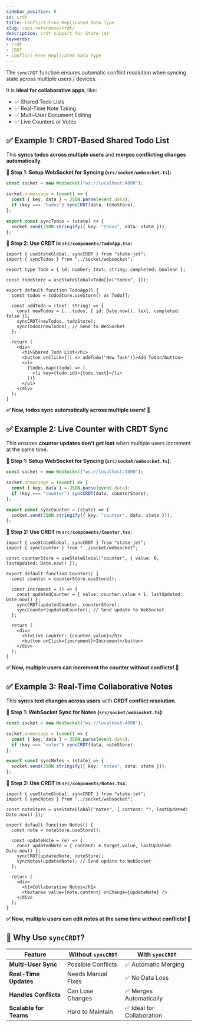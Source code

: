 ```yaml
---
sidebar_position: 8
id: crdt
title: Conflict-Free Replicated Data Type
slug: /api-reference/crdt/
description: crdt support for State-jet
keywords:
- crdt
- CRDT
- Conflict-Free Replicated Data Type
---
```


The `syncCRDT` function ensures automatic conflict resolution when syncing state across multiple users / devices.

It is **ideal for collaborative apps**, like:

- ✅ Shared Todo Lists
- ✅ Real-Time Note Taking
- ✅ Multi-User Document Editing
- ✅ Live Counters or Votes

## ✅ Example 1: CRDT-Based Shared Todo List

This **syncs todos across multiple users** and **merges conflicting changes automatically**.

**🔹 Step 1: Setup WebSocket for Syncing (`src/socket/websocket.ts`):**

```ts title="src/socket/websocket.ts"
const socket = new WebSocket("ws://localhost:4000");

socket.onmessage = (event) => {
  const { key, data } = JSON.parse(event.data);
  if (key === "todos") syncCRDT(data, todoStore);
};

export const syncTodos = (state) => {
  socket.send(JSON.stringify({ key: "todos", data: state }));
};
```

**🔹 Step 2: Use CRDT in `src/components/TodoApp.tsx`:**

```tsx title="src/components/TodoApp.tsx"
import { useStateGlobal, syncCRDT } from "state-jet";
import { syncTodos } from "../socket/websocket";

export type Todo = { id: number; text: string; completed: boolean };

const todoStore = useStateGlobal<Todo[]>("todos", []);

export default function TodoApp() {
  const todos = todoStore.useStore() as Todo[];

  const addTodo = (text: string) => {
    const newTodos = [...todos, { id: Date.now(), text, completed: false }];
    syncCRDT(newTodos, todoStore);
    syncTodos(newTodos); // Send to WebSocket
  };

  return (
    <div>
      <h1>Shared Todo List</h1>
      <button onClick={() => addTodo("New Task")}>Add Todo</button>
      <ul>
        {todos.map((todo) => (
          <li key={todo.id}>{todo.text}</li>
        ))}
      </ul>
    </div>
  );
}
```
**✅ Now, todos sync automatically across multiple users! 🎉**


## ✅ Example 2: Live Counter with CRDT Sync

This ensures **counter updates don’t get lost** when multiple users increment at the same time.

**🔹 Step 1: Setup WebSocket for Syncing (`src/socket/websocket.ts`)**:

```ts title="src/socket/websocket.ts"
const socket = new WebSocket("ws://localhost:4000");

socket.onmessage = (event) => {
  const { key, data } = JSON.parse(event.data);
  if (key === "counter") syncCRDT(data, counterStore);
};

export const syncCounter = (state) => {
  socket.send(JSON.stringify({ key: "counter", data: state }));
};
```

**🔹 Step 2: Use CRDT in `src/components/Counter.tsx`**:

```tsx title="src/components/TodoApp.tsx"
import { useStateGlobal, syncCRDT } from "state-jet";
import { syncCounter } from "../socket/websocket";

const counterStore = useStateGlobal("counter", { value: 0, lastUpdated: Date.now() });

export default function Counter() {
  const counter = counterStore.useStore();

  const increment = () => {
    const updatedCounter = { value: counter.value + 1, lastUpdated: Date.now() };
    syncCRDT(updatedCounter, counterStore);
    syncCounter(updatedCounter); // Send update to WebSocket
  };

  return (
    <div>
      <h1>Live Counter: {counter.value}</h1>
      <button onClick={increment}>Increment</button>
    </div>
  );
}
```
**✅ Now, multiple users can increment the counter without conflicts! 🎉**


## ✅ Example 3: Real-Time Collaborative Notes

This **syncs text changes across users** with **CRDT conflict resolution**.

**🔹 Step 1: WebSocket Sync for Notes (`src/socket/websocket.ts`)**:

```ts title="src/socket/websocket.ts"
const socket = new WebSocket("ws://localhost:4000");

socket.onmessage = (event) => {
  const { key, data } = JSON.parse(event.data);
  if (key === "notes") syncCRDT(data, noteStore);
};

export const syncNotes = (state) => {
  socket.send(JSON.stringify({ key: "notes", data: state }));
};
```

**🔹 Step 2: Use CRDT in `src/components/Notes.tsx`**:

```tsx title="src/components/TodoApp.tsx"
import { useStateGlobal, syncCRDT } from "state-jet";
import { syncNotes } from "../socket/websocket";

const noteStore = useStateGlobal("notes", { content: "", lastUpdated: Date.now() });

export default function Notes() {
  const note = noteStore.useStore();

  const updateNote = (e) => {
    const updatedNote = { content: e.target.value, lastUpdated: Date.now() };
    syncCRDT(updatedNote, noteStore);
    syncNotes(updatedNote); // Send update to WebSocket
  };

  return (
    <div>
      <h1>Collaborative Notes</h1>
      <textarea value={note.content} onChange={updateNote} />
    </div>
  );
}
```
**✅ Now, multiple users can edit notes at the same time without conflicts! 🎉**

## 🎯 Why Use `syncCRDT`?

| Feature                | Without `syncCRDT` | With `syncCRDT`           |
| ---------------------- | ------------------ | ------------------------- |
| **Multi-User Sync**    | Possible Conflicts | ✅ Automatic Merging       |
| **Real-Time Updates**  | Needs Manual Fixes | ✅ No Data Loss            |
| **Handles Conflicts**  | Can Lose Changes   | ✅ Merges Automatically    |
| **Scalable for Teams** | Hard to Maintain   | ✅ Ideal for Collaboration |
